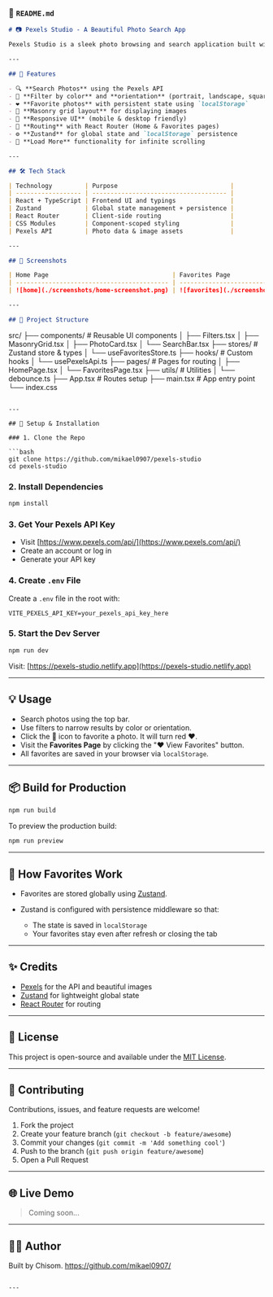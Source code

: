 ### 📄 `README.md`

```md
# 📷 Pexels Studio - A Beautiful Photo Search App

Pexels Studio is a sleek photo browsing and search application built with **React**, **TypeScript**, **Zustand** for state management, and the **Pexels API**. Users can search, filter, favorite, and view high-resolution images in a **responsive masonry layout**, similar to the real Pexels experience.

---

## 🚀 Features

- 🔍 **Search Photos** using the Pexels API
- 🎨 **Filter by color** and **orientation** (portrait, landscape, square)
- ❤️ **Favorite photos** with persistent state using `localStorage`
- 🧱 **Masonry grid layout** for displaying images
- 📱 **Responsive UI** (mobile & desktop friendly)
- 🧭 **Routing** with React Router (Home & Favorites pages)
- ⚙️ **Zustand** for global state and `localStorage` persistence
- 🔁 **Load More** functionality for infinite scrolling

---

## 🛠 Tech Stack

| Technology         | Purpose                               |
| ------------------ | ------------------------------------- |
| React + TypeScript | Frontend UI and typings               |
| Zustand            | Global state management + persistence |
| React Router       | Client-side routing                   |
| CSS Modules        | Component-scoped styling              |
| Pexels API         | Photo data & image assets             |

---

## 📸 Screenshots

| Home Page                                  | Favorites Page                                       |
| ------------------------------------------ | ---------------------------------------------------- |
| ![home](./screenshots/home-screenshot.png) | ![favorites](./screenshots/favorites-screenshot.png) |

---

## 🧩 Project Structure
```

src/
├── components/ # Reusable UI components
│ ├── Filters.tsx
│ ├── MasonryGrid.tsx
│ ├── PhotoCard.tsx
│ └── SearchBar.tsx
├── stores/ # Zustand store & types
│ └── useFavoritesStore.ts
├── hooks/ # Custom hooks
│ └── usePexelsApi.ts
├── pages/ # Pages for routing
│ ├── HomePage.tsx
│ └── FavoritesPage.tsx
├── utils/ # Utilities
│ └── debounce.ts
├── App.tsx # Routes setup
├── main.tsx # App entry point
└── index.css

````

---

## 🔧 Setup & Installation

### 1. Clone the Repo

```bash
git clone https://github.com/mikael0907/pexels-studio
cd pexels-studio
````

### 2. Install Dependencies

```bash
npm install
```

### 3. Get Your Pexels API Key

- Visit [https://www.pexels.com/api/](https://www.pexels.com/api/)
- Create an account or log in
- Generate your API key

### 4. Create `.env` File

Create a `.env` file in the root with:

```env
VITE_PEXELS_API_KEY=your_pexels_api_key_here
```

### 5. Start the Dev Server

```bash
npm run dev
```

Visit: [https://pexels-studio.netlify.app](https://pexels-studio.netlify.app)

---

## 💡 Usage

- Search photos using the top bar.
- Use filters to narrow results by color or orientation.
- Click the 🤍 icon to favorite a photo. It will turn red ❤️.
- Visit the **Favorites Page** by clicking the "❤️ View Favorites" button.
- All favorites are saved in your browser via `localStorage`.

---

## 📦 Build for Production

```bash
npm run build
```

To preview the production build:

```bash
npm run preview
```

---

## 🧠 How Favorites Work

- Favorites are stored globally using [Zustand](https://github.com/pmndrs/zustand).
- Zustand is configured with persistence middleware so that:

  - The state is saved in `localStorage`
  - Your favorites stay even after refresh or closing the tab

---

## ✨ Credits

- [Pexels](https://www.pexels.com) for the API and beautiful images
- [Zustand](https://github.com/pmndrs/zustand) for lightweight global state
- [React Router](https://reactrouter.com) for routing

---

## 📄 License

This project is open-source and available under the [MIT License](https://opensource.org/license/mit).

---

## 🤝 Contributing

Contributions, issues, and feature requests are welcome!

1. Fork the project
2. Create your feature branch (`git checkout -b feature/awesome`)
3. Commit your changes (`git commit -m 'Add something cool'`)
4. Push to the branch (`git push origin feature/awesome`)
5. Open a Pull Request

---

## 🌐 Live Demo

> Coming soon...

---

## 🙋‍♂️ Author

Built by Chisom. https://github.com/mikael0907/

```

---


```

```

```
